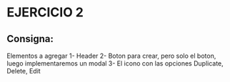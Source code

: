 # EJERCICIO 2

## Consigna:

Elementos a agregar
1- Header
2- Boton para crear, pero solo el boton, luego implementaremos un modal
3- El icono con las opciones Duplicate, Delete, Edit